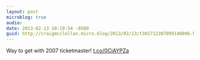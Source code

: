 ```yaml
---
layout: post
microblog: true
audio: 
date: 2013-02-13 10:19:54 -0500
guid: http://craigmcclellan.micro.blog/2013/02/13/t301712307099140096.html
---
```

Way to get with 2007 ticketmaster! [t.co/0CiAYPZa](http://t.co/0CiAYPZa)

